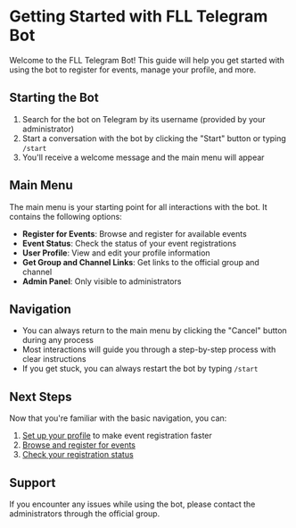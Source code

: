 # Getting Started with FLL Telegram Bot

Welcome to the FLL Telegram Bot! This guide will help you get started with using the bot to register for events, manage your profile, and more.

## Starting the Bot

1. Search for the bot on Telegram by its username (provided by your administrator)
2. Start a conversation with the bot by clicking the "Start" button or typing `/start`
3. You'll receive a welcome message and the main menu will appear

## Main Menu

The main menu is your starting point for all interactions with the bot. It contains the following options:

- **Register for Events**: Browse and register for available events
- **Event Status**: Check the status of your event registrations
- **User Profile**: View and edit your profile information
- **Get Group and Channel Links**: Get links to the official group and channel
- **Admin Panel**: Only visible to administrators

## Navigation

- You can always return to the main menu by clicking the "Cancel" button during any process
- Most interactions will guide you through a step-by-step process with clear instructions
- If you get stuck, you can always restart the bot by typing `/start`

## Next Steps

Now that you're familiar with the basic navigation, you can:

1. [Set up your profile](./profile.md) to make event registration faster
2. [Browse and register for events](./registration.md)
3. [Check your registration status](./events.md)

## Support

If you encounter any issues while using the bot, please contact the administrators through the official group.
